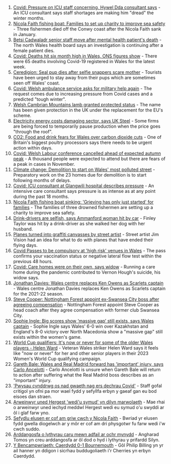 1. [Covid: Pressure on ICU staff concerning, Hywel Dda consultant says](https://www.bbc.co.uk/news/uk-wales-58627764?at_medium=RSS&at_campaign=KARANGA) - An ICU consultant says staff shortages are making him "dread" the winter months.
2. [Nicola Faith fishing boat: Families to set up charity to improve sea safety](https://www.bbc.co.uk/news/uk-wales-58627644?at_medium=RSS&at_campaign=KARANGA) - Three fishermen died off the Conwy coast after the Nicola Faith sank in January.
3. [Betsi Cadwaladr senior staff move after mental health patient's death](https://www.bbc.co.uk/news/uk-wales-58635675?at_medium=RSS&at_campaign=KARANGA) - The north Wales health board says an investigation is continuing after a female patient dies.
4. [Covid: Deaths hit six month high in Wales, ONS figures show](https://www.bbc.co.uk/news/uk-wales-58638603?at_medium=RSS&at_campaign=KARANGA) - There were 65 deaths involving Covid-19 registered in Wales for the latest week.
5. [Ceredigion: Seal pup dies after selfie snappers scare mother](https://www.bbc.co.uk/news/uk-wales-58629122?at_medium=RSS&at_campaign=KARANGA) - Tourists have been urged to stay away from their pups which are sometimes seen off Wales' coast.
6. [Covid: Welsh ambulance service asks for military help again](https://www.bbc.co.uk/news/uk-wales-politics-58623689?at_medium=RSS&at_campaign=KARANGA) - The request comes due to increasing pressure from Covid cases and a predicted "tough winter".
7. [Welsh Cambrian Mountains lamb granted protected status](https://www.bbc.co.uk/news/uk-wales-58635223?at_medium=RSS&at_campaign=KARANGA) - The name has been given protection in the UK under the replacement for the EU's scheme.
8. [Electricity energy costs damaging sector, says UK Steel](https://www.bbc.co.uk/news/uk-wales-58628721?at_medium=RSS&at_campaign=KARANGA) - Some firms are being forced to temporarily pause production when the price goes "through the roof".
9. [CO2: Food and drink fears for Wales over carbon dioxide cuts](https://www.bbc.co.uk/news/uk-wales-58625569?at_medium=RSS&at_campaign=KARANGA) - One of Britain's biggest poultry processors says there needs to be urgent action within days.
10. [Covid: Welsh Labour conference cancelled ahead of expected autumn peak](https://www.bbc.co.uk/news/uk-wales-politics-58623684?at_medium=RSS&at_campaign=KARANGA) - A thousand people were expected to attend but there are fears of a peak in cases in November.
11. [Climate change: Demolition to start on Wales' most polluted street](https://www.bbc.co.uk/news/uk-wales-58584833?at_medium=RSS&at_campaign=KARANGA) - Preparatory work on the 23 homes due for demolition is to start following months of delays.
12. [Covid: ICU consultant at Glangwili hospital describes pressure](https://www.bbc.co.uk/news/uk-wales-58629578?at_medium=RSS&at_campaign=KARANGA) - An intensive care consultant says pressure is as intense as at any point during the past 18 months.
13. [Nicola Faith fishing boat sinking: 'Grieving has only just started' for families](https://www.bbc.co.uk/news/uk-wales-58638541?at_medium=RSS&at_campaign=KARANGA) - The families of three drowned fishermen are setting up a charity to improve sea safety.
14. [Drink-drivers are selfish, says Ammanford woman hit by car](https://www.bbc.co.uk/news/uk-wales-58603537?at_medium=RSS&at_campaign=KARANGA) - Finley Taylor was hit by a drink-driver as she walked her dog with her husband.
15. [Planes turned into graffiti canvasses by street artist](https://www.bbc.co.uk/news/uk-wales-58573703?at_medium=RSS&at_campaign=KARANGA) - Street artist Jim Vision had an idea for what to do with planes that have ended their flying days.
16. [Covid Passes to be compulsory at 'high risk' venues in Wales](https://www.bbc.co.uk/news/uk-wales-58595008?at_medium=RSS&at_campaign=KARANGA) - The pass confirms your vaccination status or negative lateral flow test within the previous 48 hours.
17. [Covid: Care homes were on their own, says widow](https://www.bbc.co.uk/news/uk-wales-58596307?at_medium=RSS&at_campaign=KARANGA) - Running a care home during the pandemic contributed to Vernon Hough's suicide, his widow says.
18. [Jonathan Davies: Wales centre replaces Ken Owens as Scarlets captain](https://www.bbc.co.uk/sport/rugby-union/58631163?at_medium=RSS&at_campaign=KARANGA) - Wales centre Jonathan Davies replaces Ken Owens as Scarlets captain for the 2021-22 season.
19. [Steve Cooper: Nottingham Forest appoint ex-Swansea City boss after agreeing compensation](https://www.bbc.co.uk/sport/football/58604822?at_medium=RSS&at_campaign=KARANGA) - Nottingham Forest appoint Steve Cooper as head coach after they agree compensation with former club Swansea City.
20. [Sophie Ingle: Big scores show ‘massive gap’ still exists, says Wales captain](https://www.bbc.co.uk/sport/av/football/58625397?at_medium=RSS&at_campaign=KARANGA) - Sophie Ingle says Wales' 6-0 win over Kazakhstan and England's 8-0 victory over North Macedonia show a "massive gap" still exists within the women's game.
21. [World Cup qualifiers: It's now or never for some of the older Wales players - Helen Ward](https://www.bbc.co.uk/sport/football/58618381?at_medium=RSS&at_campaign=KARANGA) - Veteran Wales striker Helen Ward says it feels like "now or never" for her and other senior players in their 2023 Women's World Cup qualifying campaign.
22. [Gareth Bale: Wales and Real Madrid forward has 'important' injury, says Carlo Ancelotti](https://www.bbc.co.uk/sport/football/58545762?at_medium=RSS&at_campaign=KARANGA) - Carlo Ancelotti is unsure when Gareth Bale will return to action after suffering what the Real Madrid boss describes as an "important" injury.
23. ['Pwysau cynddrwg os nad gwaeth nag ers dechrau Covid'](https://www.bbc.co.uk/newyddion/58626244?at_medium=RSS&at_campaign=KARANGA) - Staff gofal critigol yn ofni pa mor wael fydd y sefyllfa erbyn y gaeaf gan eu bod eisoes dan straen.
24. [Arweinwyr uned Hergest 'wedi'u symud' yn dilyn marwolaeth](https://www.bbc.co.uk/newyddion/58631018?at_medium=RSS&at_campaign=KARANGA) - Mae rhai o arweinwyr uned iechyd meddwl Hergest wedi eu symud o'u swyddi ar ôl i glaf farw yno.
25. [Sefydlu elusen er cof am griw cwch y Nicola Faith](https://www.bbc.co.uk/newyddion/58631019?at_medium=RSS&at_campaign=KARANGA) - Bwriad yr elusen fydd gwella diogelwch ar y môr er cof am dri physgotwr fu farw wedi i'w cwch suddo.
26. [Arddangosfa o lythyrau caru mewn adfail ar ochr mynydd](https://www.bbc.co.uk/newyddion/58630660?at_medium=RSS&at_campaign=KARANGA) - Angharad Tomos yn creu arddangosfa ar ôl dod o hyd i lythyrau y prifardd Silyn.
27. [Y Bencampwriaeth: Caerdydd 0-1 Bournemouth](https://www.bbc.co.uk/newyddion/58610760?at_medium=RSS&at_campaign=KARANGA) - Gôl Philip Billing yn yr ail hanner yn ddigon i sicrhau buddugoliaeth i'r Cherries yn erbyn Caerdydd.
